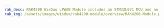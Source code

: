 ```yaml
---
rak_desc: RAK4200 WisDuo LPWAN Module includes an STM32L071 MCU and an SX1276 LoRa transceiver. It has Ultra-Low Power Consumption of 1.5 uA in sleep mode and high LoRa output power up to 19dBm max in work mode.
rak_img: /assets/images/wisduo/rak4200-module/overview/RAK4200-Module.png

---
```


<rk-redirect to="/Product-Categories/WisDuo/RAK4200-Module/Overview/"/>